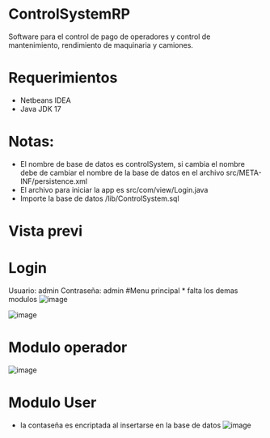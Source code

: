 # ControlSystemRP
Software para el control de pago de operadores y control de mantenimiento, rendimiento de maquinaria y camiones.

# Requerimientos
  * Netbeans IDEA 
  * Java JDK 17
# Notas:
* El nombre de base de datos es controlSystem, si cambia el nombre debe de cambiar el nombre de la base de datos en el archivo src/META-INF/persistence.xml
* El archivo para iniciar la app es src/com/view/Login.java
* Importe la base de datos /lib/ControlSystem.sql

# Vista previ
# Login
Usuario: admin
Contraseña: admin
#Menu principal * falta los demas modulos
![image](https://github.com/keatnis/ControlSystemRP/assets/95552515/96ffa13a-d937-4d8c-a8c3-6b0ead1c9835)

![image](https://github.com/keatnis/ControlSystemRP/assets/95552515/c2572cda-01dc-4394-9a48-f8e0a7f1c598)
# Modulo operador
![image](https://github.com/keatnis/ControlSystemRP/assets/95552515/a2f3692a-3355-427e-a0c5-be2f61e6f5aa)


# Modulo User
* la contaseña es encriptada al insertarse en la base de datos
![image](https://github.com/keatnis/ControlSystemRP/assets/95552515/c452e5b0-55bc-4471-a068-5e610cf80cc3)

